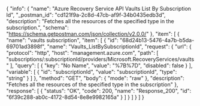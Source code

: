 {
  "info": {
    "name": "Azure Recovery Service API Vaults List By Subscription Id",
    "_postman_id": "cd121f9a-2c8d-47cb-af9f-34b0435edb3d",
    "description": "Fetches all the resources of the specified type in the subscription.",
    "schema": "https://schema.getpostman.com/json/collection/v2.0.0/"
  },
  "item": [
    {
      "name": "vaults subscription",
      "item": [
        {
          "id": "68d24b13-5476-4a7b-b5da-69701ad3898f",
          "name": "Vaults_ListBySubscriptionId",
          "request": {
            "url": {
              "protocol": "http",
              "host": "management.azure.com",
              "path": [
                "subscriptions/:subscriptionId/providers/Microsoft.RecoveryServices/vaults"
              ],
              "query": [
                {
                  "key": "No Name",
                  "value": "%7B%7D",
                  "disabled": false
                }
              ],
              "variable": [
                {
                  "id": "subscriptionId",
                  "value": "subscriptionId",
                  "type": "string"
                }
              ]
            },
            "method": "GET",
            "body": {
              "mode": "raw"
            },
            "description": "Fetches all the resources of the specified type in the subscription"
          },
          "response": [
            {
              "status": "OK",
              "code": 200,
              "name": "Response_200",
              "id": "6f39c288-ab0c-4172-8d54-8e8e9982165a"
            }
          ]
        }
      ]
    }
  ]
}